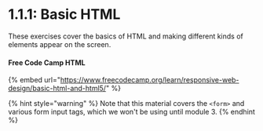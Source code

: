 # 1.1.1: Basic HTML

These exercises cover the basics of HTML and making different kinds of elements appear on the screen.

#### Free Code Camp HTML

{% embed url="https://www.freecodecamp.org/learn/responsive-web-design/basic-html-and-html5/" %}

{% hint style="warning" %}
Note that this material covers the `<form>` and various form input tags, which we won't be using until module 3.
{% endhint %}



